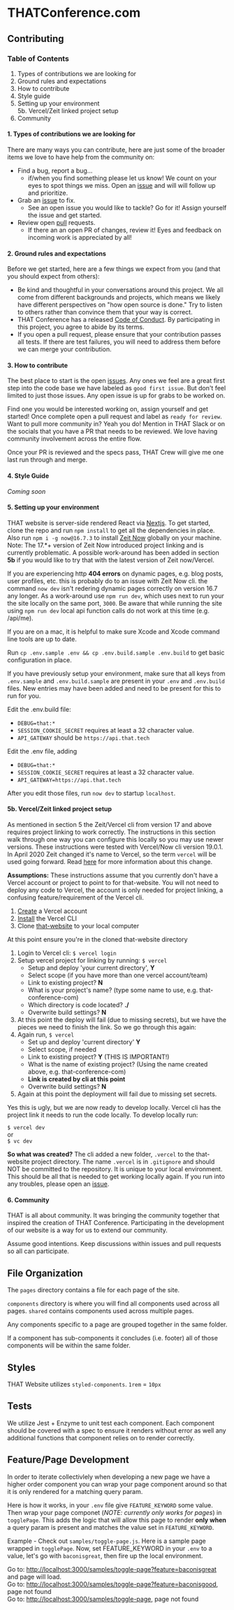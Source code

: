 # THATConference.com

## Contributing

### Table of Contents

1. Types of contributions we are looking for
2. Ground rules and expectations
3. How to contribute
4. Style guide
5. Setting up your environment  
   5b. Vercel/Zeit linked project setup
6. Community

#### 1. Types of contributions we are looking for

There are many ways you can contribute, here are just some of the broader items we love to have help from the community on:

- Find a bug, report a bug...
  - if/when you find something please let us know! We count on your eyes to spot things we miss. Open an [issue](https://github.com/ThatConference/that-website/issues) and will will follow up and prioritize.
- Grab an [issue](https://github.com/ThatConference/that-website/issues) to fix.
  - See an open issue you would like to tackle? Go for it! Assign yourself the issue and get started.
- Review open [pull](https://github.com/ThatConference/that-website/pulls) requests.
  - If there an an open PR of changes, review it! Eyes and feedback on incoming work is appreciated by all!

#### 2. Ground rules and expectations

Before we get started, here are a few things we expect from you (and that you should expect from others):

- Be kind and thoughtful in your conversations around this project. We all come from different backgrounds and projects, which means we likely have different perspectives on "how open source is done." Try to listen to others rather than convince them that your way is correct.
- THAT Conference has a released [Code of Conduct](https://www.thatconference.com/wi/code-of-conduct). By participating in this project, you agree to abide by its terms.
- If you open a pull request, please ensure that your contribution passes all tests. If there are test failures, you will need to address them before we can merge your contribution.

#### 3. How to contribute

The best place to start is the open [issues](https://github.com/ThatConference/that-website/issues). Any ones we feel are a great first step into the code base we have labeled as `good first issue`. But don't feel limited to just those issues. Any open issue is up for grabs to be worked on.

Find one you would be interested working on, assign yourself and get started! Once complete open a pull request and label as `ready for review`. Want to pull more community in? Yeah you do! Mention in THAT Slack or on the socials that you have a PR that needs to be reviewed. We love having community involvement across the entire flow.

Once your PR is reviewed and the specs pass, THAT Crew will give me one last run through and merge.

#### 4. Style Guide

_Coming soon_

#### 5. Setting up your environment

THAT website is server-side rendered React via [Nextjs](https://nextjs.org/). To get started, clone the repo and run `npm install` to get all the dependencies in place. Also run `npm i -g now@16.7.3` to install [Zeit Now](https://zeit.co/docs) globally on your machine.
Note: The 17.\*+ version of Zeit Now introduced project linking and is currently problematic. A possible work-around has been added in section **5b** if you would like to try that with the latest version of Zeit now/Vercel.

If you are experiencing http **404 errors** on dynamic pages, e.g. blog posts, user profiles, etc. this is probably do to an issue with Zeit Now cli. the command `now dev` isn't redering dynamic pages correctly on version 16.7 any longer. As a work-around use `npm run dev`, which uses next to run your the site locally on the same port, `3000`. Be aware that while running the site using `npm run dev` local api function calls do not work at this time (e.g. /api/me).

If you are on a mac, it is helpful to make sure Xcode and Xcode command line tools are up to date.

Run `cp .env.sample .env && cp .env.build.sample .env.build` to get basic configuration in place.

If you have previously setup your environment, make sure that all keys from `.env.sample` and `.env.build.sample` are present in your `.env` and `.env.build` files. New entries may have been added and need to be present for this to run for you.

Edit the .env.build file:

- `DEBUG=that:*`
- `SESSION_COOKIE_SECRET` requires at least a 32 character value.
- `API_GATEWAY` should be `https://api.that.tech`

Edit the .env file, adding

- `DEBUG=that:*`
- `SESSION_COOKIE_SECRET` requires at least a 32 character value.
- `API_GATEWAY=https://api.that.tech`

After you edit those files, run `now dev` to startup `localhost`.

#### 5b. Vercel/Zeit linked project setup

As mentioned in section 5 the Zeit/Vercel cli from version 17 and above requires project linking to work correctly. The instructions in this section walk through one way you can configure this locally so you may use newer versions. These instructions were tested with Vercel/Now cli version 19.0.1. In April 2020 Zeit changed it's name to Vercel, so the term `vercel` will be used going forward. Read [here](https://vercel.com/blog/zeit-is-now-vercel) for more information about this change.

**Assumptions:** These instructions assume that you currently don't have a Vercel account or project to point to for that-website. You will not need to deploy any code to Vercel, the account is only needed for project linking, a confusing feature/requirement of the Vercel cli.

1. [Create](https://vercel.com/signup) a Vercel account
1. [Install](https://vercel.com/download) the Vercel CLI
1. Clone [that-website](https://github.com/ThatConference/that-website) to your local computer

At this point ensure you're in the cloned that-website directory

1. Login to Vercel cli: `$ vercel login`
1. Setup vercel project for linking by running: `$ vercel`
   - Setup and deploy 'your current directory', **Y**
   - Select scope (if you have more than one vercel account/team)
   - Link to existing project? **N**
   - What is your project's name? (type some name to use, e.g. that-conference-com)
   - Which directory is code located? **./**
   - Overwrite build settings? **N**
1. At this point the deploy will fail (due to missing secrets), but we have the pieces we need to finish the link. So we go through this again:
1. Again run, `$ vercel`
   - Set up and deploy 'current directory' **Y**
   - Select scope, if needed
   - Link to existing project? **Y** (THIS IS IMPORTANT!)
   - What is the name of existing project? (Using the name created above, e.g. that-conference-com)
   - **Link is created by cli at this point**
   - Overwrite build settings? **N**
1. Again at this point the deployment will fail due to missing set secrets.

Yes this is ugly, but we are now ready to develop locally. Vercel cli has the project link it needs to run the code locally. To develop locally run:

`$ vercel dev`  
or  
`$ vc dev`

**So what was created?** The cli added a new folder, `.vercel` to the that-website project directory. The name `.vercel` is in `.gitignore` and should NOT be committed to the repository. It is unique to your local environment. This should be all that is needed to get working locally again. If you run into any troubles, please open an [issue](https://github.com/ThatConference/that-website/issues).

#### 6. Community

THAT is all about community. It was bringing the community together that inspired the creation of THAT Conference. Participating in the development of our website is a way for us to extend our community.

Assume good intentions. Keep discussions within issues and pull requests so all can participate.

## File Organization

The `pages` directory contains a file for each page of the site.

`components` directory is where you will find all components used across all pages. `shared` contains components used across multiple pages.

Any components specific to a page are grouped together in the same folder.

If a component has sub-components it concludes (i.e. footer) all of those components will be within the same folder.

## Styles

THAT Website utilizes `styled-components`. `1rem` = `10px`

## Tests

We utilize Jest + Enzyme to unit test each component. Each component should be covered with a spec to ensure it renders without error as well any additional functions that component relies on to render correctly.

## Feature/Page Development

In order to iterate collectivlely when developing a new page we have a higher order component you can wrap your page component around so that it is only rendered for a matching query param.

Here is how it works, in your `.env` file give `FEATURE_KEYWORD` some value. Then wrap your page componet (_NOTE: currently only works for pages_) in `togglePage`. This adds the logic that will allow this page to render **only when** a query param is present and matches the value set in `FEATURE_KEYWORD`.

Example - Check out `samples/toggle-page.js`. Here is a sample page wrapped in `togglePage`. Now, set FEATURE_KEYWORD in your `.env` to a value, let's go with `baconisgreat`, then fire up the local environment.

Go to: [http://localhost:3000/samples/toggle-page?feature=baconisgreat](http://localhost:3000/samples/toggle-page?feature=baconisgreat) and page will load.  
Go to: [http://localhost:3000/samples/toggle-page?feature=baconisgood](http://localhost:3000/samples/toggle-page?feature=baconisgood), page not found  
Go to: [http://localhost:3000/samples/toggle-page](http://localhost:3000/samples/toggle-page), page not found
